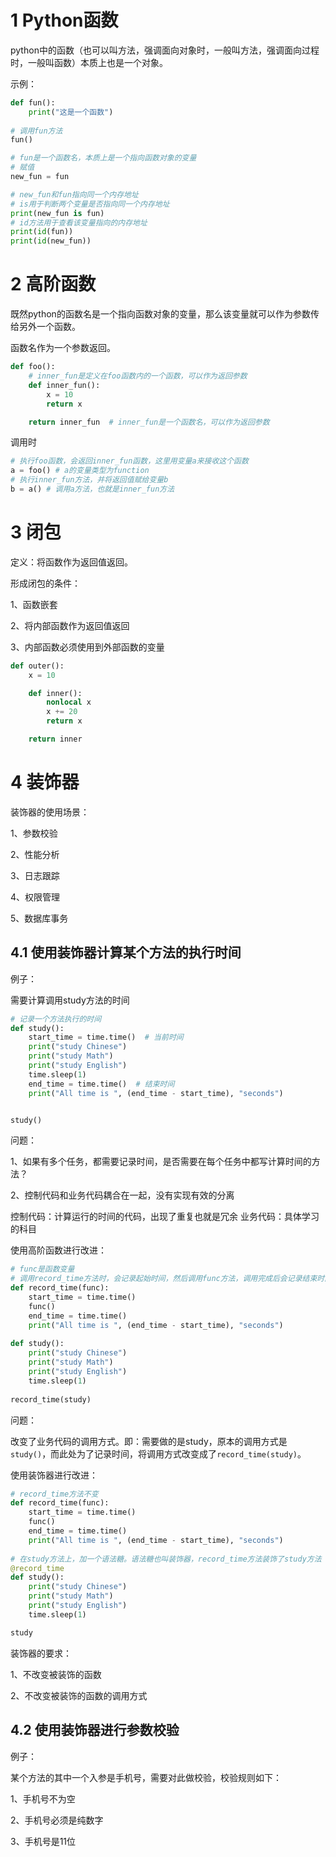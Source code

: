 # 1 Python函数

python中的函数（也可以叫方法，强调面向对象时，一般叫方法，强调面向过程时，一般叫函数）本质上也是一个对象。



示例：

```python
def fun():
    print("这是一个函数")
   
# 调用fun方法
fun()

# fun是一个函数名，本质上是一个指向函数对象的变量
# 赋值
new_fun = fun

# new_fun和fun指向同一个内存地址
# is用于判断两个变量是否指向同一个内存地址
print(new_fun is fun)
# id方法用于查看该变量指向的内存地址
print(id(fun))
print(id(new_fun))
```



# 2 高阶函数

既然python的函数名是一个指向函数对象的变量，那么该变量就可以作为参数传给另外一个函数。

函数名作为一个参数返回。

```python
def foo():
    # inner_fun是定义在foo函数内的一个函数，可以作为返回参数
    def inner_fun():
        x = 10
        return x

    return inner_fun  # inner_fun是一个函数名，可以作为返回参数
```

调用时

```python
# 执行foo函数，会返回inner_fun函数，这里用变量a来接收这个函数
a = foo() # a的变量类型为function
# 执行inner_fun方法，并将返回值赋给变量b
b = a() # 调用a方法，也就是inner_fun方法
```



# 3 闭包

定义：将函数作为返回值返回。

形成闭包的条件：

1、函数嵌套

2、将内部函数作为返回值返回

3、内部函数必须使用到外部函数的变量

```python
def outer():
    x = 10

    def inner():
        nonlocal x
        x += 20
        return x

    return inner
```



# 4 装饰器

装饰器的使用场景：

1、参数校验

2、性能分析

3、日志跟踪

4、权限管理

5、数据库事务

## 4.1 使用装饰器计算某个方法的执行时间

例子：

需要计算调用study方法的时间

```python
# 记录一个方法执行的时间
def study():
    start_time = time.time()  # 当前时间
    print("study Chinese")
    print("study Math")
    print("study English")
    time.sleep(1)
    end_time = time.time()  # 结束时间
    print("All time is ", (end_time - start_time), "seconds")


study()
```

问题：

1、如果有多个任务，都需要记录时间，是否需要在每个任务中都写计算时间的方法？

2、控制代码和业务代码耦合在一起，没有实现有效的分离

控制代码：计算运行的时间的代码，出现了重复也就是冗余
业务代码：具体学习的科目

使用高阶函数进行改进：

```python
# func是函数变量
# 调用record_time方法时，会记录起始时间，然后调用func方法，调用完成后会记录结束时间，差值即是func方法的执行时间，可以记录到日志中
def record_time(func):
    start_time = time.time()
    func()
    end_time = time.time()
    print("All time is ", (end_time - start_time), "seconds")
    
def study():
    print("study Chinese")
    print("study Math")
    print("study English")
    time.sleep(1)
    
record_time(study)
```

问题：

改变了业务代码的调用方式。即：需要做的是study，原本的调用方式是`study()`，而此处为了记录时间，将调用方式改变成了`record_time(study)`。

使用装饰器进行改进：

```python
# record_time方法不变
def record_time(func):
    start_time = time.time()
    func()
    end_time = time.time()
    print("All time is ", (end_time - start_time), "seconds")
    
# 在study方法上，加一个语法糖。语法糖也叫装饰器，record_time方法装饰了study方法
@record_time
def study():
    print("study Chinese")
    print("study Math")
    print("study English")
    time.sleep(1)

study
```

装饰器的要求：

1、不改变被装饰的函数

2、不改变被装饰的函数的调用方式

## 4.2 使用装饰器进行参数校验

例子：

某个方法的其中一个入参是手机号，需要对此做校验，校验规则如下：

1、手机号不为空

2、手机号必须是纯数字

3、手机号是11位

```python

```













